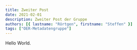 ```yaml
---
title: Zweiter Post
date: 2021-02-01
description: Zweiter Post der Gruppe
authors: [{ lastname: "Rörtgen", firstname: "Steffen" }]
tags: ["OER-Metadatengruppe"]
---
```


Hello World.
